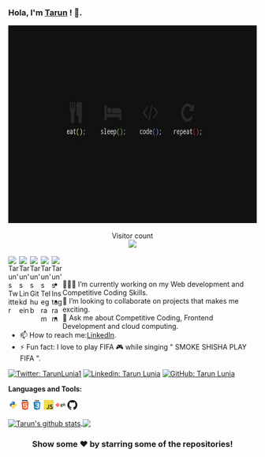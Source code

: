 ### Hola, I'm [Tarun](https://github.com/tarunlunia22) ! 👋.

<img height="400" width="1100" src="https://github.com/tarunlunia22/tarunlunia22/blob/master/image/Eat-Sleep-Code-Free-image-on-Pixabay.jpg" alt="Hello world">

<p align="center"> 
  Visitor count<br>
  <img src="https://profile-counter.glitch.me/tarunlunia22/count.svg" />
</p>

<a href="https://twitter.com/TarunLunia1">
  <img align="left" alt="Tarun's Twitter" width="22px" src="https://cdn.jsdelivr.net/npm/simple-icons@v3/icons/twitter.svg" />
</a>
<a href="https://www.linkedin.com/in/tarun-lunia-630871194/">
  <img align="left" alt="Tarun's Linkdein" width="22px" src="https://cdn.jsdelivr.net/npm/simple-icons@v3/icons/linkedin.svg" />
</a>
<a href="https://github.com/tarunlunia22">
  <img align="left" alt="Tarun's Github" width="22px" src="https://cdn.jsdelivr.net/npm/simple-icons@v3/icons/github.svg" />
</a>
<a href="https://t.me/Tarunlunia22">
  <img align="left" alt="Tarun's Telegram" width="22px" src="https://cdn.jsdelivr.net/npm/simple-icons@v3/icons/telegram.svg" />
</a>
<a href="https://www.instagram.com/tarun.lunia22/">
  <img align="left" alt="Tarun's Instagram" width="22px" src="https://cdn.jsdelivr.net/npm/simple-icons@v3/icons/instagram.svg" />
</a>

<br/>
<br/>



- 👨🏻‍💻 I’m currently working on my Web development and Competitive Coding Skills.
- 👯 I’m looking to collaborate on projects that makes me exciting.
- 💬 Ask me about Competitive Coding, Frontend Development and cloud computing.
- 📫 How to reach me:[LinkedIn](https://linkedin.com/in/tarun-lunia-630871194).
- ⚡ Fun fact: I love to play FIFA 🎮 while singing " SMOKE SHISHA PLAY FIFA ".

[![Twitter: TarunLunia1](https://img.shields.io/twitter/follow/TarunLunia1?style=social)](https://twitter.com/TarunLunia1)
[![Linkedin: Tarun Lunia](https://img.shields.io/badge/-Tarun-blue?style=flat-square&logo=Linkedin&logoColor=white&link=https://www.linkedin.com/in/tarun-lunia-630871194/)](https://www.linkedin.com/in/tarun-lunia-630871194/)
[![GitHub: Tarun Lunia](https://img.shields.io/github/followers/tarunlunia22?label=follow&style=social)](https://github.com/tarunlunia22)

**Languages and Tools:**  

<code><img height="20" src="https://raw.githubusercontent.com/github/explore/80688e429a7d4ef2fca1e82350fe8e3517d3494d/topics/python/python.png"></code>
<code><img height="20" src="https://raw.githubusercontent.com/github/explore/80688e429a7d4ef2fca1e82350fe8e3517d3494d/topics/html/html.png"></code>
<code><img height="20" src="https://raw.githubusercontent.com/github/explore/80688e429a7d4ef2fca1e82350fe8e3517d3494d/topics/css/css.png"></code>
<code><img height="20" src="https://raw.githubusercontent.com/github/explore/80688e429a7d4ef2fca1e82350fe8e3517d3494d/topics/javascript/javascript.png"></code>
<code><img height="20" src="https://raw.githubusercontent.com/github/explore/80688e429a7d4ef2fca1e82350fe8e3517d3494d/topics/git/git.png"></code>
<code><img height="20" src="https://raw.githubusercontent.com/github/explore/78df643247d429f6cc873026c0622819ad797942/topics/github/github.png"></code>  

<a href="https://github.com/anuraghazra/github-readme-stats">
  <img align="center" src="https://github-readme-stats.vercel.app/api?username=tarunlunia22&show_icons=true&include_all_commits=true&theme=radical" alt="Tarun's github stats" />
</a>
<a href="https://github.com/anuraghazra/github-readme-stats">
  <!-- Change the `github-readme-stats.anuraghazra1.vercel.app` to `github-readme-stats.vercel.app`  -->
  <img align="center" src="https://github-readme-stats.vercel.app/api/top-langs/?username=tarunlunia22&layout=compact&theme=radical"/>
</a>

<div align="center">

### Show some ❤️ by starring some of the repositories!

</div>
